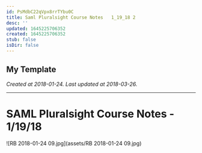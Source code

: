```yaml
---
id: PsMdbC22qVpx8rrTYbu0C
title: Saml Pluralsight Course Notes   1_19_18 2
desc: ''
updated: 1645225706352
created: 1645225706352
stub: false
isDir: false
---
```

My Template
---

_Created at 2018-01-24._
_Last updated at 2018-03-26._




---

# SAML Pluralsight Course Notes - 1/19/18


![RB 2018-01-24 09.jpg](assets/RB 2018-01-24 09.jpg)

